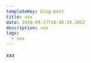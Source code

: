 ```yaml
---
templateKey: blog-post
title: xxx
date: 2018-09-17T16:46:34.181Z
description: xxx
tags:
  - xxx
---
```

xxx
